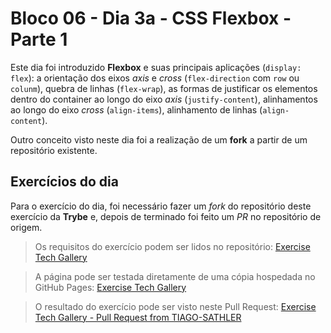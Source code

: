 # Bloco 06 - Dia 3a - CSS Flexbox - Parte 1

Este dia foi introduzido **Flexbox** e suas principais aplicações (`display: flex`): a orientação dos eixos *axis* e *cross* (`flex-direction` com `row` ou `colunm`), quebra de linhas (`flex-wrap`), as formas de justificar os elementos dentro do container ao longo do eixo *axis* (`justify-content`), alinhamentos ao longo do eixo *cross* (`align-items`), alinhamento de linhas (`align-content`).

Outro conceito visto neste dia foi a realização de um **fork** a partir de um repositório existente. 

## Exercícios do dia
Para o exercício do dia, foi necessário fazer um *fork* do repositório deste exercício da **Trybe** e, depois de terminado foi feito um *PR* no repositório de origem.

> Os requisitos do exercício podem ser lidos no repositório: [Exercise Tech Gallery](https://github.com/tryber/exercise-tech-gallery)

> A página pode ser testada diretamente de uma cópia hospedada no GitHub Pages: [Exercise Tech Gallery](https://tiagosathler.github.io/exercises/exercise-tech-gallery/index.html)

> O resultado do exercício pode ser visto neste Pull Request: [Exercise Tech Gallery - Pull Request from TIAGO-SATHLER](https://github.com/tryber/exercise-tech-gallery/pull/150)
